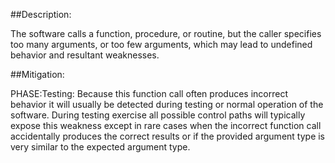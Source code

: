 ##Description:

The software calls a function, procedure, or routine, but the caller specifies too many arguments, or too few arguments, which may lead to undefined behavior and resultant weaknesses.



##Mitigation:


PHASE:Testing:
Because this function call often produces incorrect behavior it will usually be detected during testing or normal operation of the software. During testing exercise all possible control paths will typically expose this weakness except in rare cases when the incorrect function call accidentally produces the correct results or if the provided argument type is very similar to the expected argument type.

